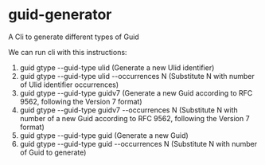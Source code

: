 # guid-generator
A Cli to generate different types of Guid

We can run cli with this instructions:

1) guid gtype --guid-type ulid (Generate a new Ulid identifier)
2) guid gtype --guid-type ulid --occurrences N (Substitute N with number of Ulid identifier occurrences)
3) guid gtype --guid-type guidv7 (Generate a new Guid according to RFC 9562, following the Version 7 format)
4) guid gtype --guid-type guidv7 --occurrences N (Substitute N with number of a new Guid according to RFC 9562, following the Version 7 format)
5) guid gtype --guid-type guid (Generate a new Guid)
6) guid gtype --guid-type guid --occurrences N (Substitute N with number of Guid to generate)
